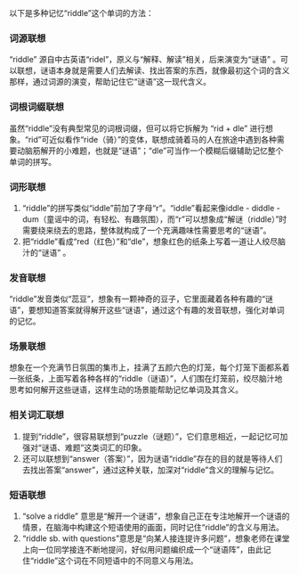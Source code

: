 以下是多种记忆“riddle”这个单词的方法：

### 词源联想
“riddle” 源自中古英语“ridel”，原义与“解释、解读”相关，后来演变为“谜语” 。可以联想，谜语本身就是需要人们去解读、找出答案的东西，就像最初这个词的含义那样，通过词源的演变，帮助记住它“谜语”这一现代含义。

### 词根词缀联想
虽然“riddle”没有典型常见的词根词缀，但可以将它拆解为 “rid + dle” 进行想象。“rid”可近似看作“ride（骑）”的变体，联想成骑着马的人在旅途中遇到各种需要动脑筋解开的小难题，也就是“谜语”；“dle”可当作一个模糊后缀辅助记忆整个单词的拼写。 

### 词形联想
1. “riddle”的拼写类似“iddle”前加了字母“r”。“iddle”看起来像iddle - diddle - dum（童谣中的词，有轻松、有趣氛围），而“r”可以想象成“解谜（riddle）”时需要绕来绕去的思路，整体就构成了一个充满趣味性需要思考的“谜语”。 
2. 把“riddle”看成“red（红色）”和“dle”，想象红色的纸条上写着一道让人绞尽脑汁的“谜语” 。 

### 发音联想
“riddle”发音类似“蕊豆”，想象有一颗神奇的豆子，它里面藏着各种有趣的“谜语”，要想知道答案就得解开这些“谜语”，通过这个有趣的发音联想，强化对单词的记忆。 

### 场景联想
想象在一个充满节日氛围的集市上，挂满了五颜六色的灯笼，每个灯笼下面都系着一张纸条，上面写着各种各样的“riddle（谜语）”，人们围在灯笼前，绞尽脑汁地思考如何解开这些谜语，这样生动的场景能帮助记忆单词及其含义。 

### 相关词汇联想
1. 提到“riddle”，很容易联想到“puzzle（谜题）”，它们意思相近，一起记忆可加强对“谜语、难题”这类词汇的印象。 
2. 还可以联想到“answer（答案）”，因为谜语“riddle”存在的目的就是等待人们去找出答案“answer”，通过这种关联，加深对“riddle”含义的理解与记忆。 

### 短语联想
1. “solve a riddle” 意思是“解开一个谜语”，想象自己正在专注地解开一个谜语的情景，在脑海中构建这个短语使用的画面，同时记住“riddle”的含义与用法。 
2. “riddle sb. with questions”意思是“向某人接连提许多问题”，想象老师在课堂上向一位同学接连不断地提问，好似用问题编织成一个“谜语阵”，由此记住“riddle”这个词在不同短语中的不同意义与用法。 